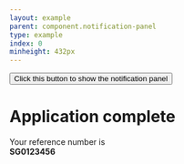 ```yaml
---
layout: example
parent: component.notification-panel
type: example
index: 0
minheight: 432px
---
```


<button class="ds_button  ds_no-margin  js-show-notification">Click this button to show the notification panel</button>

<div class="ds_notification-panel  ds_notification-panel--success  fully-hidden" role="alert">
    <h1 class="ds_notification-panel__title">Application complete</h1>
    <div class="ds_notification-panel__content"><p>Your reference number is <br><strong class="beta">SG0123456</strong></p></div>
</div>

<script>
var button = document.querySelector('.js-show-notification');
var panel = document.querySelector('.ds_notification-panel');
button.addEventListener('click', function (event) {
    event.preventDefault();
    panel.classList.remove('fully-hidden');
});
</script>
